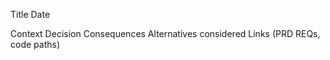 <!--══════════════════════════════════════════════════
  ╔══════════════════════════════════════════════════════╗
  ║  ░  A D R   T E M P L A T E  ░░░░░░░░░░░░░░░░░░░░░░  ║
  ║                                                      ║
  ║                                                      ║
  ║                                                      ║
  ║                                                      ║
  ║           ╌╌  P L A C E H O L D E R  ╌╌              ║
  ║                                                      ║
  ║                                                      ║
  ║                                                      ║
  ║                                                      ║
  ╚══════════════════════════════════════════════════════╝
    • WHAT ▸ Decision summary
    • WHY  ▸ Context & rationale
    • HOW  ▸ Consequences & links
-->

Title
Date

Context
Decision
Consequences
Alternatives considered
Links (PRD REQs, code paths)

<!-- DOC META: VERSION=1.0 | UPDATED=2025-09-17T20:45:45Z -->
